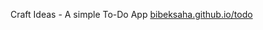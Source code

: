 Craft Ideas - A simple To-Do App
<a href="https://www.bibeksaha.github.io/todo">bibeksaha.github.io/todo</a>


